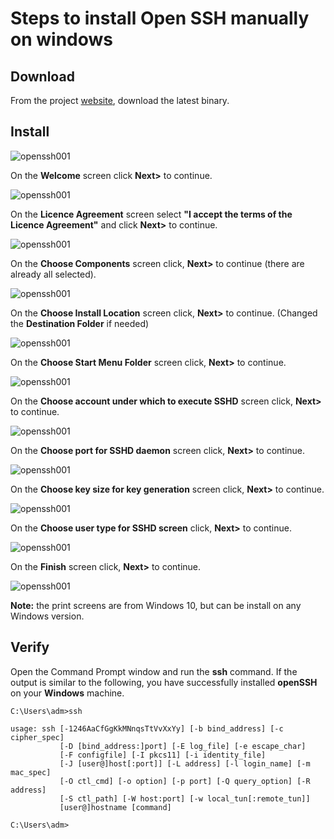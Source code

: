 # Steps to install Open SSH manually on windows

## Download

From the project [website](http://www.mls-software.com/opensshd.html), download the latest binary.

## Install

![openssh001](pngs/openssh001.png)

On the **Welcome** screen click **Next>** to continue.

![openssh001](pngs/openssh002.png)

On the **Licence Agreement** screen select **"I accept the terms of the Licence Agreement"** and click **Next>** to continue.

![openssh001](pngs/openssh003.png)

On the **Choose Components** screen click, **Next>** to continue (there are already all selected).

![openssh001](pngs/openssh004.png)

On the **Choose Install Location** screen click, **Next>** to continue. (Changed the **Destination Folder** if needed)

![openssh001](pngs/openssh005.png)

On the **Choose Start Menu Folder** screen click, **Next>** to continue.

![openssh001](pngs/openssh006.png)

On the **Choose account under which to execute SSHD** screen click, **Next>** to continue.

![openssh001](pngs/openssh007.png)

On the **Choose port for SSHD daemon** screen click, **Next>** to continue.

![openssh001](pngs/openssh008.png)

On the **Choose key size for key generation** screen click, **Next>** to continue.

![openssh001](pngs/openssh009.png)

On the **Choose user type for SSHD screen** click, **Next>** to continue.

![openssh001](pngs/openssh0010.png)

On the **Finish** screen click, **Next>** to continue.

![openssh001](pngs/openssh0011.png)

**Note:** the print screens are from Windows 10, but can be install on any Windows version.

## Verify

Open the Command Prompt window and run the **ssh** command. If the output is similar to the following, you have successfully installed **openSSH** on your **Windows** machine.

```shell
C:\Users\adm>ssh

usage: ssh [-1246AaCfGgKkMNnqsTtVvXxYy] [-b bind_address] [-c cipher_spec]
           [-D [bind_address:]port] [-E log_file] [-e escape_char]
           [-F configfile] [-I pkcs11] [-i identity_file]
           [-J [user@]host[:port]] [-L address] [-l login_name] [-m mac_spec]
           [-O ctl_cmd] [-o option] [-p port] [-Q query_option] [-R address]
           [-S ctl_path] [-W host:port] [-w local_tun[:remote_tun]]
           [user@]hostname [command]

C:\Users\adm>
```
